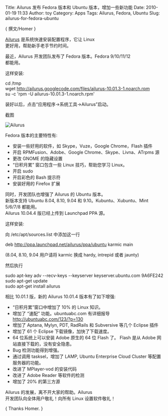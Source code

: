 Title: Ailurus 发布 Fedora 版本和 Ubuntu 版本，增加一些新功能
Date: 2010-01-19 11:33
Author: toy
Category: Apps
Tags: Ailurus, Fedora, Ubuntu
Slug: ailurus-for-fedora-ubuntu

{ 撰文/Homer }

[Ailurus](http://ailurus.cn/) 是系统快速安装配置程序，它让 Linux  
更好用，帮助新手老手节约时间。

最近，Ailurus 开发团队发布了 Fedora 版本。Fedora 9/10/11/12  
都能用。

这样安装:

cd /tmp  
wget http://ailurus.googlecode.com/files/ailurus-10.01.3-1.noarch.rpm  
su -c 'rpm -U ailurus-10.01.3-1.noarch.rpm'

装好以后，点击“应用程序->系统工具->Ailurus”启动。

截图

![Ailurus](http://i.linuxtoy.org/images/2010/01/ailurus-10.01.png)

Fedora 版本的主要特性有:

+ 安装一些好用的软件，如 Skype，Vuze，Google Chrome，Flash 插件  
+ 开启 RPMFusion、Adobe、Google Chrome、Skype、Livna、ATrpms 源  
+ 更改 GNOME 的隐藏设置  
+ “日积月累” 窗口包含一些 Linux 技巧，帮助您学习 Linux。  
+ 开启 sudo  
+ 开启彩色的 Bash 提示符  
+ 安装好用的 Firefox 扩展

同时，开发团队也增强了 Ailurus 的 Ubuntu 版本。  
新版本支持 Ubuntu 8.04, 8.10, 9.04 和 9.10。Kubuntu、Xubuntu、Mint  
5/6/7/8 都能用。  
Ailurus 10.04.4 版已经上传到 Launchpad PPA 源。

这样安装:

向 /etc/apt/sources.list 中添加这一行

deb http://ppa.launchpad.net/ailurus/ppa/ubuntu karmic main

(8.04, 8.10, 9.04 用户请将 karmic 换成 hardy, intrepid 或者 jaunty)

然后执行

sudo apt-key adv --recv-keys --keyserver keyserver.ubuntu.com 9A6FE242  
sudo apt-get update  
sudo apt-get install ailurus

相比 10.01.1 版，新的 Ailurus 10.01.4 版本有了如下增强:

+ “日积月累”窗口中增加了 10% 的 Linux 知识。  
+ 增加了 “速配” 功能。ubuntuabc.com 有详细报导
http://ubuntuabc.com/123/?p=130  
+ 增加了 Aptana, Mylyn, PDT, RadRails 和 Subversive 等几个 Eclipse
插件  
+ 增加了 61 个 Eclipse 下载镜像，加快了下载速度。  
+ 64 位系统上可以安装 Adobe 原生的 64 位 Flash 了。 Flash 是从 Adobe
网站直接下载的，没有安全隐患。  
+ Bug 检测功能得到增强。  
+ 通过调用 tasksel，增加了 LAMP, Ubuntu Enterprise Cloud Cluster
等配置服务器的功能。  
+ 改进了 MPlayer-vod 的安装代码  
+ 改进了 Adobe Reader 等软件的检测  
+ 增加了 20% 的第三方源

Ailurus 的发展，离不开大家的帮助。Ailurus  
开发团队向全体用户敬礼！向所有 Linux 设置软件敬礼！

{ Thanks Homer. }
